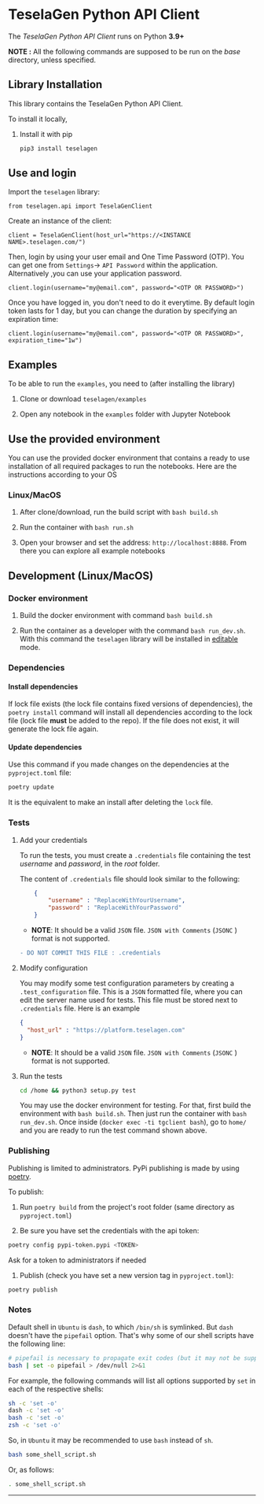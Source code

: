 # TeselaGen Python API Client

The _TeselaGen Python API Client_ runs on Python **3.9+**

**NOTE :** All the following commands are supposed to be run on the _base_ directory, unless specified.

## Library Installation

This library contains the TeselaGen Python API Client.

To install it locally,

1. Install it with pip

    ```bash
    pip3 install teselagen
    ```

##  Use and login

Import the `teselagen` library:
```
from teselagen.api import TeselaGenClient
```

Create an instance of the client:

```
client = TeselaGenClient(host_url="https://<INSTANCE NAME>.teselagen.com/")
```

Then, login by using your user email and One Time Password (OTP). You can get one from `Settings`-> `API Password` 
within the application. Alternatively ,you can use your application password.

```
client.login(username="my@email.com", password="<OTP OR PASSWORD>")
```

Once you have logged in, you don't need to do it everytime. By default login token lasts for 1 day, but you can
change the duration by specifying an expiration time:

```
client.login(username="my@email.com", password="<OTP OR PASSWORD>", expiration_time="1w")
```

## Examples

To be able to run the `examples`, you need to (after installing the library)

1. Clone or download `teselagen/examples`

1. Open any notebook in the `examples` folder with Jupyter Notebook

## Use the provided environment

You can use the provided docker environment that contains a ready to use installation of all required packages to run
the notebooks. Here are the instructions according to your OS

### Linux/MacOS

1. After clone/download, run the build script with `bash build.sh`

1. Run the container with `bash run.sh`

1. Open your browser and set the address: `http://localhost:8888`. From there you can explore all example notebooks

## Development (Linux/MacOS)

### Docker environment

1. Build the docker environment with command `bash build.sh`

1. Run the container as a developer with the command `bash run_dev.sh`.
  With this command the `teselagen` library will be installed in
  [editable](https://pip.pypa.io/en/stable/reference/pip_install/#editable-installs) mode.

### Dependencies

#### Install dependencies

If lock file exists (the lock file contains fixed versions of dependencies), the `poetry install` command will install
all dependencies according to the lock file (lock file **must** be added to the repo). If the file does not exist, it
will generate the lock file again.

#### Update dependencies

Use this command if you made changes on the dependencies at the `pyproject.toml` file:

```bash
poetry update
```

It is the equivalent to make an install after deleting the `lock` file.

### Tests

1. Add your credentials

    To run the tests, you must create a `.credentials` file containing the test _username_ and _password_, in the
    _root_ folder.

    The content of `.credentials` file should look similar to the following:

    ```JSON
        {
            "username" : "ReplaceWithYourUsername",
            "password" : "ReplaceWithYourPassword"
        }
    ````

    - **NOTE**: It should be a valid `JSON`  file. `JSON with Comments` (`JSONC` ) format is not supported.

    ```diff
    - DO NOT COMMIT THIS FILE : .credentials
    ```

1. Modify configuration

    You may modify some test configuration parameters by creating a `.test_configuration` file.
    This is a `JSON` formatted file, where you can edit the server name used for tests.
    This file must be stored next to `.credentials` file. Here is an example

    ```JSON
    {
      "host_url" : "https://platform.teselagen.com"
    }
    ```

    - **NOTE**: It should be a valid `JSON`  file. `JSON with Comments` (`JSONC` ) format is not supported.

1. Run the tests

    ```bash
    cd /home && python3 setup.py test
    ```

    You may use the docker environment for testing. For that, first build the environment with `bash build.sh`.
    Then just run the container with `bash run_dev.sh`.
    Once inside (`docker exec -ti tgclient bash`), go to `home/` and you are ready to run the test command shown above.

### Publishing

Publishing is limited to administrators. PyPi publishing is made by using [poetry](https://python-poetry.org/docs/).

To publish:

1. Run `poetry build` from the project's root folder (same directory as `pyproject.toml`)

1. Be sure you have set the credentials with the api token:

```bash
poetry config pypi-token.pypi <TOKEN>
```

Ask for a token to administrators if needed

1. Publish (check you have set a new version tag in `pyproject.toml`):

```bash
poetry publish
```

### Notes

Default shell in `Ubuntu` is `dash`, to which `/bin/sh` is symlinked. But `dash` doesn't have the `pipefail` option.
That's why some of our shell scripts have the following line:

```bash
# pipefail is necessary to propagate exit codes (but it may not be supported by your shell)
bash | set -o pipefail > /dev/null 2>&1
```

For example, the following commands will list all options supported by `set` in each of the respective shells:

```bash
sh -c 'set -o'
dash -c 'set -o'
bash -c 'set -o'
zsh -c 'set -o'
```

So, in `Ubuntu` it may be recommended to use `bash` instead of `sh`.

```bash
bash some_shell_script.sh
```

Or, as follows:

```bash
. some_shell_script.sh
```

---

<!--

# apply end-of-line normalization
git add --renormalize .

# attach to the container
docker exec --tty --interactive tgclient bash

# go to the lib folder
cd /home

# validates the structure of the pyproject.toml file
poetry check

# list all available packages in the container
poetry show
# poetry show --tree
# poetry show --outdated
# poetry show --latest

# run docstrings formatter
python3 -m docformatter --recursive --wrap-summaries 119 --wrap-descriptions 119 --in-place .

# remove unused imports
python3 -m autoflake --verbose --remove-all-unused-imports --ignore-init-module-imports --recursive --in-place .

# fix exceptions
# python3 -m tryceratops --experimental --autofix .

# autopep8
python3 -m autopep8 \
         --jobs=$(nproc) \
         --diff \
         --aggressive \
         --aggressive \
         --aggressive \
         --aggressive \
         --aggressive \
         --experimental \
         --max-line-length=119 \
         --select=E26,E265,E266,E731,E711 \
         --recursive \
         .

python3 -m autopep8 \
         --jobs=$(nproc) \
         --in-place \
         --aggressive \
         --aggressive \
         --aggressive \
         --aggressive \
         --aggressive \
         --experimental \
         --max-line-length=119 \
         --select=E26,E265,E266,E731,E711 \
         --recursive \
         .

# fixit
python3 -m fixit.cli.run_rules \
       --rules CollapseIsinstanceChecksRule \
               NoInheritFromObjectRule \
               NoRedundantLambdaRule \
               NoRedundantListComprehensionRule \
               ReplaceUnionWithOptionalRule \
               RewriteToComprehensionRule \
               UseIsNoneOnOptionalRule \
               RewriteToLiteralRule \
               NoRedundantArgumentsSuperRule \
               NoRedundantFStringRule \
               UseClsInClassmethodRule \
               UseFstringRule

python3 -m fixit.cli.apply_fix \
       --skip-autoformatter \
       --rules CollapseIsinstanceChecksRule \
               NoInheritFromObjectRule \
               NoRedundantLambdaRule \
               NoRedundantListComprehensionRule \
               ReplaceUnionWithOptionalRule \
               RewriteToComprehensionRule \
               UseIsNoneOnOptionalRule \
               RewriteToLiteralRule \
               NoRedundantArgumentsSuperRule \
               NoRedundantFStringRule \
               UseClsInClassmethodRule \
               UseFstringRule

# sort imports
python3 -m isort --jobs=8 --color .

# run code formatter
python3 -m yapf --in-place --recursive --parallel .

# run flake8
flake8

# run mypy
mypy -p teselagen

# run radon
radon cc teselagen

# run tests
python3 setup.py test

# run coverage
pytest --cov="teselagen" --cov-report term:skip-covered

# run pyclean
cd /home
python3 -m pyclean --verbose --dry-run .
cd /home

cd /home
python3 -m pyclean --verbose .
cd /home

# run cleanpy
cd /home
python3 -m cleanpy --include-builds --include-envs --include-testing --include-metadata --verbose --dry-run .
cd /home

cd /home
python3 -m cleanpy --include-builds --include-envs --include-testing --include-metadata --verbose .
cd /home

-->
